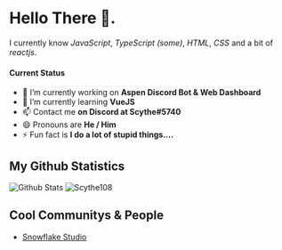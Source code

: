 # Hello There 👋.

I currently know *JavaScript*, *TypeScript (some)*, *HTML*, *CSS* and a bit of *reactjs*.

#### Current Status
- 🔭 I’m currently working on **Aspen Discord Bot & Web Dashboard**
- 🌱 I’m currently learning **VueJS**
- 📫 Contact me **on Discord at Scythe#5740**
- 😄 Pronouns are **He / Him**
- ⚡ Fun fact is **I do a lot of stupid things....**

## My Github Statistics
![Github Stats](https://github-readme-stats.vercel.app/api?username=scythe108&show_icons=true&theme=synthwave)
![Scythe108](https://github-readme-stats.vercel.app/api/top-langs?username=scythe108&show_icons=true&theme=tokyonight&layout=compact)

## Cool Communitys & People
- [Snowflake Studio](https://discord.gg/2SUybzb)
